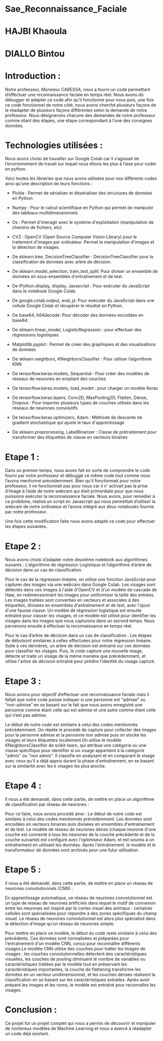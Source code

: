 # Sae_Reconnaissance_Faciale


# HAJBI Khaoula
# DIALLO Bintou


# Introduction : 

Notre professeur, Monsieur CABESSA, nous a fourni un code permettant d’effectuer une reconnaissance faciale en temps réel. Nous avons dû débugger et adapter ce code afin qu’il fonctionne pour nous puis, une fois ce code fonctionnel de notre côté, nous avons cherché plusieurs façons de le réadapter de plusieurs façons différentes selon la demande de notre professeur. Nous désignerons chacune des demandes de notre professeur comme étant des étapes, une étape correspondant à l’une des consignes données.


# Technologies utilisées : 

Nous avons choisi de travailler sur Google Colab car il s’agissait de l’environnement de travail sur lequel nous étions les plus à l’aise pour coder en python.

Voici toutes les librairies que nous avons utilisées pour nos différents codes ainsi qu’une description de leurs fonctions : 

- Pickle : Permet de sérialiser et désérialiser des structures de données en Python

- Numpy : Pour le calcul scientifique en Python qui permet de manipuler des tableaux multidimensionnels

- Os : Permet d'interagir avec le système d'exploitation (manipulation de chemins de fichiers, etc)

- CV2 :  OpenCV (Open Source Computer Vision Library) pour le traitement d'images par ordinateur. Permet la manipulation d'images et la détection de visages.

- De sklearn.tree, DecisionTreeClassifier : DecisionTreeClassifier pour la classification de données avec arbre de décision.

- De sklearn.model_selection, train_test_split: Pour diviser un ensemble de données en sous-ensembles d'entraînement et de test.

- De IPython.display, display, Javascript : Pour exécuter du JavaScript dans le notebook Google Colab.

- De google.colab.output, eval_js: Pour exécuter du JavaScript dans une cellule Google Colab et récupérer le résultat en Python.

- De base64, b64decode: Pour décoder des données encodées en base64.

- De sklearn.linear_model, LogisticRegression : pour effectuer des régressions logistiques

- Matplotlib.pyplot : Permet de créer des graphiques et des visualisations de données

- De sklearn.neighbors, KNeighborsClassifier : Pour utiliser l’algorithme KNN

- De tensorflow.keras.models, Sequential : Pour créer des modèles de réseaux de neurones en empilant des couches

- De tensorflow.keras.models, load_model :  pour charger un modèle Keras 

- De tensorflow.keras.layers, Conv2D, MaxPooling2D, Flatten, Dense, Dropout : 
Pour importer plusieurs types de couches utilisés dans les réseaux de neurones convolutifs 

- De tensorflow.keras.optimizers, Adam : Méthode de descente de gradient stochastique qui ajuste le taux d'apprentissage

- De sklearn.preprocessing, LabelBinarizer : Classe de prétraitement pour transformer des étiquettes de classe en vecteurs binaires


# Etape 1 : 

Dans un premier temps, nous avons fait en sorte de comprendre le code fourni par notre professeur et débuggé ce même code tout comme nous l’avons mentionné précédemment. Bien qu’il fonctionnait pour notre professeur, il ne fonctionnait pas pour nous car il n' activait pas la prise d’image à l’aide de notre webcam qui était primordiale pour que nous puissions exécuter la reconnaissance faciale. Nous avons, pour remédier à ce problème, réalisé un script en Javascript qui nous permettait d’utiliser la webcam de notre ordinateur et l’avons intégré aux deux notebooks fournis par notre professeur. 

Une fois cette modification faite nous avons adapté ce code pour effectuer les étapes suivantes.

# Etape 2 : 
Nous avons choisi d’adapter notre deuxième notebook aux algorithmes suivants : L’algorithme de régression Logistique et l’algorithme d’arbre de décision dans un cas de classification.


Pour le cas de la régression linéaire, on utilise une fonction JavaScript pour capturer des images via une webcam dans Google Colab. Les visages sont détectés dans ces images à l'aide d'OpenCV et d'un modèle de cascade de Haar, en redimensionnant les images pour uniformiser la taille des entrées. Les images traitées sont converties en vecteurs et associées à des étiquettes, divisées en ensembles d'entraînement et de test, avec l'ajout d'une fausse classe. Un modèle de régression logistique est ensuite entraîné pour classer les visages, et ce modèle est utilisé pour identifier les visages dans les images que nous capturons dans un second temps. Nous parvenons ensuite à effectuer la reconnaissance en temps réel.

Pour le cas d’arbre de décision dans un cas de classification : Les étapes de débutsont similaires à celles effectuées pour notre régression linéaire. Suite à ces dernières, un arbre de décision est entraîné sur ces données pour classifier les visages. Puis, le code capture une nouvelle image, détecte et traite un visage de la même manière que précédemment, et utilise l'arbre de décision entraîné pour prédire l'identité du visage capturé.


# Etape 3 : 

Nous avions pour objectif d’effectuer une reconnaissance faciale mais il fallait que notre code puisse indiquer si une personne est “admise” ou “non-admise” en se basant sur le fait que nous avons enregistré une personne comme étant celle qui est admise et une autre comme étant celle qui n’est pas admise.

Le début de notre code est similaire à celui des codes mentionnés précédemment.
On répète le procédé de capture pour collecter des images pour la personne admise et la personne non admise puis on stocke les visages et leurs étiquettes localement.On utilise le modèle KNeighborsClassifier de scikit-learn, qui attribue une catégorie ou une classe spécifique pour identifier si un visage appartient à la catégorie "admis" ou "non admis". Il classifie en analysant et en comparant le visage avec ceux qu'il a déjà appris durant la phase d'entraînement, en se basant sur la similarité avec les k visages les plus proche. 



# Etape 4 : 

Il nous a été demandé, dans cette partie, de mettre en place un algorithme de classification par réseau de neurones : 

Pour ce faire, nous avons procédé ainsi : 
Le début de notre code est similaire à celui des codes mentionnés précédemment.
Les données sont encodées en vecteurs binaires puis divisées en ensembles d'entraînement et de test. Le modèle de réseau de neurones dense (chaque neurone d'une couche est connecté à tous les neurones de la couche précédente et de la couche suivante) est configuré avec l'optimiseur Adam, et est soumis à un entraînement en utilisant les données. Après l'entraînement, le modèle et le transformateur de données sont archivés pour une futur utilisation. 


# Etape 5 :
Il nous a été demandé, dans cette partie, de mettre en place un réseau de neurones convolutionnels (CNN) : 

En apprentissage automatique, un réseau de neurones convolutionnel est un type de réseau de neurones artificiels dans lequel le motif de connexion entre les neurones est inspiré par le cortex visuel des animaux : certaines cellules sont spécialisées pour répondre à des zones spécifiques du champ visuel. Le réseau de neurones convolutionnel est alors plus spécialisé dans la détection d’image qu’un réseau de neurones simple.

Pour mettre en place ce modèle, le début du code reste similaire à celui des précédents. Ces données sont normalisées et préparées pour l'entraînement d'un modèle CNN, conçu pour reconnaître différents visages.Le modèle CNN utilise des couches pour traiter les images de visages : les couches convolutionnelles détectent des caractéristiques visuelles, les couches de pooling diminuent le nombre de variables ou caractéristiques traitées par le modèle tout en préservant les caractéristiques importantes, la couche de flattening transforme les données en un vecteur unidimensionnel, et les couches denses réalisent la classification en se basant sur les caractéristiques extraites. Après avoir préparé les images et les noms, le modèle est entraîné pour reconnaître les visages.


# Conclusion :

Ce projet fut un projet complet qui nous a permis de découvrir et manipuler de nombreux modèles de Machine Learning et nous a exercé à réadapter un code déjà existant.
